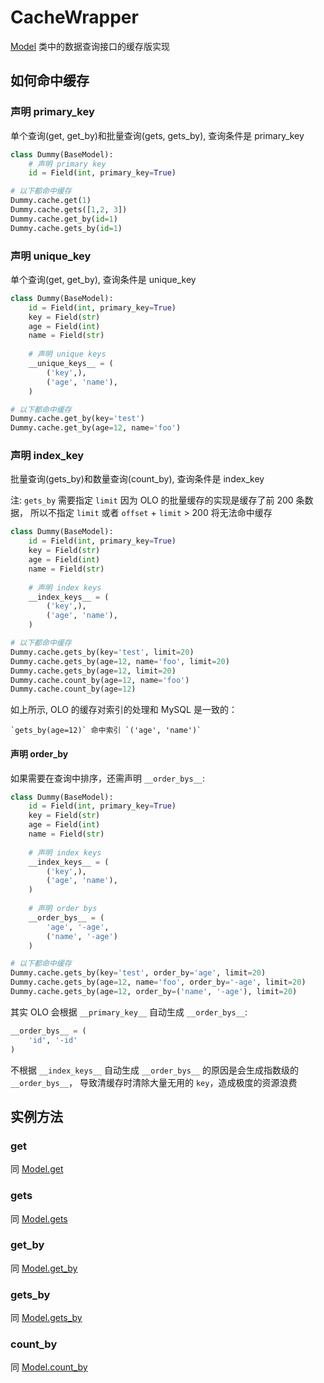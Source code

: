 # CacheWrapper

[Model][model] 类中的数据查询接口的缓存版实现

## 如何命中缓存

### 声明 primary_key

单个查询(get, get_by)和批量查询(gets, gets_by), 查询条件是 primary_key

```python
class Dummy(BaseModel):
    # 声明 primary key
    id = Field(int, primary_key=True)

# 以下都命中缓存
Dummy.cache.get(1)
Dummy.cache.gets([1,2, 3])
Dummy.cache.get_by(id=1)
Dummy.cache.gets_by(id=1)
```

### 声明 unique_key

单个查询(get, get_by), 查询条件是 unique_key

```python
class Dummy(BaseModel):
    id = Field(int, primary_key=True)
    key = Field(str)
    age = Field(int)
    name = Field(str)
    
    # 声明 unique keys
    __unique_keys__ = (
        ('key',),
        ('age', 'name'),
    )

# 以下都命中缓存
Dummy.cache.get_by(key='test')
Dummy.cache.get_by(age=12, name='foo')
```

### 声明 index_key

批量查询(gets_by)和数量查询(count_by), 查询条件是 index_key

注: `gets_by` 需要指定 `limit`
因为 OLO 的批量缓存的实现是缓存了前 200 条数据，
所以不指定 `limit` 或者 `offset` + `limit` > 200 将无法命中缓存

```python
class Dummy(BaseModel):
    id = Field(int, primary_key=True)
    key = Field(str)
    age = Field(int)
    name = Field(str)
    
    # 声明 index keys
    __index_keys__ = (
        ('key',),
        ('age', 'name'),
    )

# 以下都命中缓存
Dummy.cache.gets_by(key='test', limit=20)
Dummy.cache.gets_by(age=12, name='foo', limit=20)
Dummy.cache.gets_by(age=12, limit=20)
Dummy.cache.count_by(age=12, name='foo')
Dummy.cache.count_by(age=12)
```

如上所示, OLO 的缓存对索引的处理和 MySQL 是一致的：

    `gets_by(age=12)` 命中索引 `('age', 'name')`

#### 声明 order_by

如果需要在查询中排序，还需声明 `__order_bys__`:

```python
class Dummy(BaseModel):
    id = Field(int, primary_key=True)
    key = Field(str)
    age = Field(int)
    name = Field(str)
    
    # 声明 index keys
    __index_keys__ = (
        ('key',),
        ('age', 'name'),
    )
    
    # 声明 order bys
    __order_bys__ = (
        'age', '-age',
        ('name', '-age')
    )

# 以下都命中缓存
Dummy.cache.gets_by(key='test', order_by='age', limit=20)
Dummy.cache.gets_by(age=12, name='foo', order_by='-age', limit=20)
Dummy.cache.gets_by(age=12, order_by=('name', '-age'), limit=20)
```

其实 OLO 会根据 `__primary_key__` 自动生成 `__order_bys__`:

```python
__order_bys__ = (
    'id', '-id'
)
```

不根据 `__index_keys__` 自动生成 `__order_bys__` 的原因是会生成指数级的 `__order_bys__`，
导致清缓存时清除大量无用的 `key`，造成极度的资源浪费

## 实例方法

### get

同 [Model.get][model_get]

### gets

同 [Model.gets][model_gets]

### get_by

同 [Model.get_by][model_get_by]

### gets_by

同 [Model.gets_by][model_gets_by]

### count_by

同 [Model.count_by][model_count_by]

  [model]: model.md
  [model_get]: model.md#get
  [model_gets]: model.md#gets
  [model_get_by]: model.md#get_by
  [model_gets_by]: model.md#gets_by
  [model_count_by]: model.md#count_by
